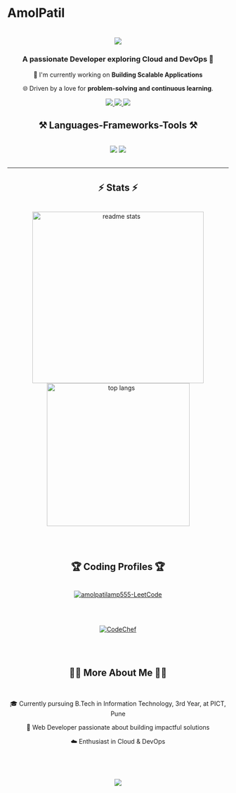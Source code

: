 # AmolPatil
<h1 align="center">
  <img src="https://readme-typing-svg.herokuapp.com/?font=Righteous&size=35&center=true&vCenter=true&width=500&height=70&duration=4000&lines=Hi+There!+👋;+I'm+Amol+Patil!;" />
</h1>

<h3 align="center">A passionate Developer exploring Cloud and DevOps 🚀</h3>

<div align="center">
  
  🔭 I'm currently working on **Building Scalable Applications**
  
  🌐 Driven by a love for **problem-solving and continuous learning**.
  
</div>

<div align="center"> 
  <a href="mailto:amolpatilap2910@gmail.com">
    <img src="https://img.shields.io/badge/Gmail-333333?style=for-the-badge&logo=gmail&logoColor=red" />
  </a>
  <a href="https://www.linkedin.com/in/amolpatil1/" target="_blank">
    <img src="https://img.shields.io/badge/LinkedIn-0077B5?style=for-the-badge&logo=linkedin&logoColor=white" />
  </a>
  <a href="https://patilamol.vercel.app" target="_blank">
     <img src="https://img.shields.io/badge/Portfolio-FF5722?style=for-the-badge&logo=todoist&logoColor=white" />
  </a>
</div>

<h2 align="center">⚒️ Languages-Frameworks-Tools ⚒️</h2>
<br/>
<div align="center">
    <img src="https://skillicons.dev/icons?i=react,bootstrap,html,css,vscode,github,figma,tailwind,git" />
    <img src="https://skillicons.dev/icons?i=nodejs,python,javascript,typescript,express,mongodb,aws,java" /><br>
</div>

<br/>
<hr/>

<h2 align="center">⚡ Stats ⚡</h2>
<br>
<div align=center>
  <img width=390 src="https://github-readme-stats-salesp07.vercel.app/api?username=AMOL29102&count_private=true&show_icons=true&theme=react&rank_icon=github&border_radius=10" alt="readme stats" />
  <br/>
  <img width=325 align="center" src="https://github-readme-stats-salesp07.vercel.app/api/top-langs/?username=AMOL29102&hide=HTML&langs_count=8&layout=compact&theme=react&border_radius=10&size_weight=0.5&count_weight=0.5&exclude_repo=github-readme-stats" alt="top langs" />
</div>

<br/><br/>

<h2 align="center">🏆 Coding Profiles 🏆</h2>
<br>
<div align="center">
  <a href="https://leetcode.com/u/amolpatilamp555/">
    <img src="https://leetcard.jacoblin.cool/amolpatilamp555?theme=dark&font=Raleway&ext=contest" alt="amolpatilamp555-LeetCode" />
  </a>
  
  <br/><br/>
  
  <a href="https://www.codechef.com/users/interpidlynx">
    <img src="https://img.shields.io/badge/CodeChef-%23964B00.svg?style=for-the-badge&logo=CodeChef&logoColor=white" alt="CodeChef" />
  </a>
<!--   <a href="https://codeforces.com/profile/shounakm26">
    <img src="https://img.shields.io/badge/Codeforces-445f9d?style=for-the-badge&logo=Codeforces&logoColor=white" alt="Codeforces" />
  </a> -->
</div>

<br/><br/>

<h2 align="center">👨‍💻 More About Me 👨‍💻</h2>
<br>
<div align="center">
  <p>🎓 Currently pursuing B.Tech in Information Technology, 3rd Year, at PICT, Pune</p>
  <p>📱 Web Developer passionate about building impactful solutions</p>
  <p>☁️ Enthusiast in Cloud & DevOps</p>
</div>

<br/><br/>

<h3 align="center">
    <img src="https://readme-typing-svg.herokuapp.com/?font=Righteous&size=25&center=true&vCenter=true&width=500&height=70&duration=4000&lines=Thanks+for+visiting!+✌️;+Shoot+me+a+message+on+LinkedIn!;I'm+always+down+to+collab+:)">
</h3>

<br/>
